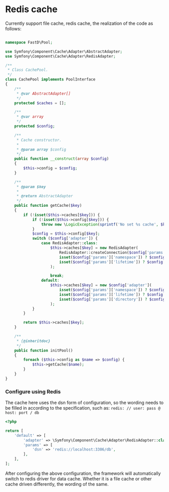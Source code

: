 # Redis cache

Currently support file cache, redis cache, the realization of the code as follows:

```php

namespace FastD\Pool;

use Symfony\Component\Cache\Adapter\AbstractAdapter;
use Symfony\Component\Cache\Adapter\RedisAdapter;

/**
 * Class CachePool.
 */
class CachePool implements PoolInterface
{
    /**
     * @var AbstractAdapter[]
     */
    protected $caches = [];

    /**
     * @var array
     */
    protected $config;

    /**
     * Cache constructor.
     *
     * @param array $config
     */
    public function __construct(array $config)
    {
        $this->config = $config;
    }

    /**
     * @param $key
     *
     * @return AbstractAdapter
     */
    public function getCache($key)
    {
        if (!isset($this->caches[$key])) {
            if (!isset($this->config[$key])) {
                throw new \LogicException(sprintf('No set %s cache', $key));
            }
            $config = $this->config[$key];
            switch ($config['adapter']) {
                case RedisAdapter::class:
                    $this->caches[$key] = new RedisAdapter(
                        RedisAdapter::createConnection($config['params']['dsn']),
                        isset($config['params']['namespace']) ? $config['params']['namespace'] : '',
                        isset($config['params']['lifetime']) ? $config['params']['lifetime'] : ''
                    );

                    break;
                default:
                    $this->caches[$key] = new $config['adapter'](
                        isset($config['params']['namespace']) ? $config['params']['namespace'] : '',
                        isset($config['params']['lifetime']) ? $config['params']['lifetime'] : '',
                        isset($config['params']['directory']) ? $config['params']['directory'] : app()->getPath().'/runtime/cache'
                    );
            }
        }

        return $this->caches[$key];
    }

    /**
     * {@inheritdoc}
     */
    public function initPool()
    {
        foreach ($this->config as $name => $config) {
            $this->getCache($name);
        }
    }
}

```

### Configure using Redis

The cache here uses the dsn form of configuration, so the wording needs to be filled in according to the specification, such as: `redis: // user: pass @ host: port / db`

```php
<?php

return [
    'default' => [
        'adapter' => \Symfony\Component\Cache\Adapter\RedisAdapter::class,
        'params' => [
            'dsn' => 'redis://localhost:3306/db',
        ],
    ],
];
```

After configuring the above configuration, the framework will automatically switch to redis driver for data cache. Whether it is a file cache or other cache driven differently, the wording of the same.